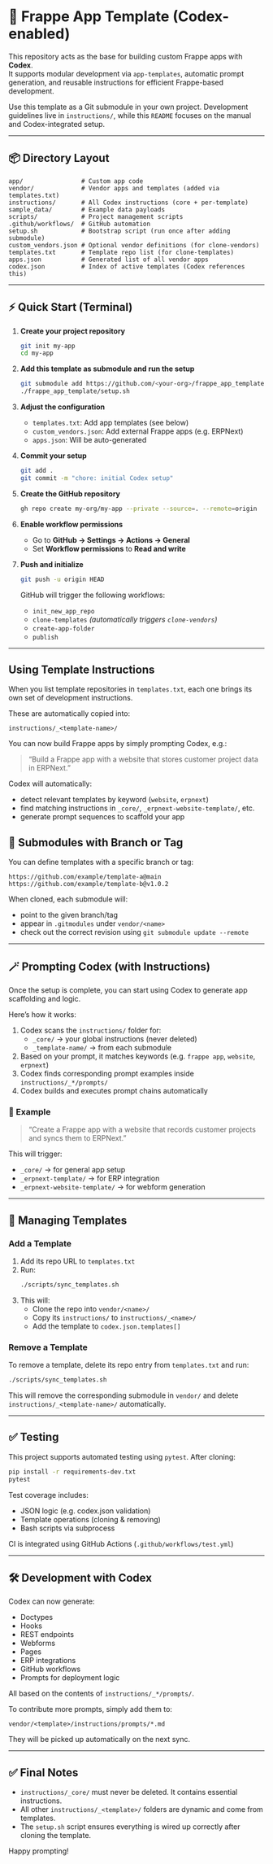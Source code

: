 # 🚀 Frappe App Template (Codex-enabled)

This repository acts as the base for building custom Frappe apps with **Codex**.  
It supports modular development via `app-templates`, automatic prompt generation, and reusable instructions for efficient Frappe-based development.

Use this template as a Git submodule in your own project. Development guidelines live in `instructions/`, while this `README` focuses on the manual and Codex-integrated setup.

---

## 📦 Directory Layout

```
app/                # Custom app code
vendor/             # Vendor apps and templates (added via templates.txt)
instructions/       # All Codex instructions (core + per-template)
sample_data/        # Example data payloads
scripts/            # Project management scripts
.github/workflows/  # GitHub automation
setup.sh            # Bootstrap script (run once after adding submodule)
custom_vendors.json # Optional vendor definitions (for clone-vendors)
templates.txt       # Template repo list (for clone-templates)
apps.json           # Generated list of all vendor apps
codex.json          # Index of active templates (Codex references this)
```

---

## ⚡ Quick Start (Terminal)

1. **Create your project repository**
   ```bash
   git init my-app
   cd my-app
   ```

2. **Add this template as submodule and run the setup**
   ```bash
   git submodule add https://github.com/<your-org>/frappe_app_template
   ./frappe_app_template/setup.sh
   ```

3. **Adjust the configuration**
   - `templates.txt`: Add app templates (see below)
   - `custom_vendors.json`: Add external Frappe apps (e.g. ERPNext)
   - `apps.json`: Will be auto-generated

4. **Commit your setup**
   ```bash
   git add .
   git commit -m "chore: initial Codex setup"
   ```

5. **Create the GitHub repository**
   ```bash
   gh repo create my-org/my-app --private --source=. --remote=origin
   ```

6. **Enable workflow permissions**
   - Go to **GitHub → Settings → Actions → General**
   - Set **Workflow permissions** to **Read and write**

7. **Push and initialize**
   ```bash
   git push -u origin HEAD
   ```

   GitHub will trigger the following workflows:
   - `init_new_app_repo`
   - `clone-templates` *(automatically triggers `clone-vendors`)*
   - `create-app-folder`
   - `publish`

---

## Using Template Instructions

When you list template repositories in `templates.txt`, each one brings its own set of development instructions.

These are automatically copied into:

```
instructions/_<template-name>/
```

You can now build Frappe apps by simply prompting Codex, e.g.:

> “Build a Frappe app with a website that stores customer project data in ERPNext.”

Codex will automatically:
- detect relevant templates by keyword (`website`, `erpnext`)
- find matching instructions in `_core/`, `_erpnext-website-template/`, etc.
- generate prompt sequences to scaffold your app

## 🔖 Submodules with Branch or Tag

You can define templates with a specific branch or tag:

```
https://github.com/example/template-a@main
https://github.com/example/template-b@v1.0.2
```

When cloned, each submodule will:
- point to the given branch/tag
- appear in `.gitmodules` under `vendor/<name>`
- check out the correct revision using `git submodule update --remote`

---

## 🪄 Prompting Codex (with Instructions)

Once the setup is complete, you can start using Codex to generate app scaffolding and logic.

Here’s how it works:

1. Codex scans the `instructions/` folder for:
   - `_core/` → your global instructions (never deleted)
   - `_template-name/` → from each submodule
2. Based on your prompt, it matches keywords (e.g. `frappe app`, `website`, `erpnext`)
3. Codex finds corresponding prompt examples inside `instructions/_*/prompts/`
4. Codex builds and executes prompt chains automatically

### 💬 Example

> “Create a Frappe app with a website that records customer projects and syncs them to ERPNext.”

This will trigger:
- `_core/` → for general app setup
- `_erpnext-template/` → for ERP integration
- `_erpnext-website-template/` → for webform generation

---

## 🔁 Managing Templates

### Add a Template

1. Add its repo URL to `templates.txt`
2. Run:
   ```bash
   ./scripts/sync_templates.sh
   ```
3. This will:
   - Clone the repo into `vendor/<name>/`
   - Copy its `instructions/` to `instructions/_<name>/`
   - Add the template to `codex.json.templates[]`

### Remove a Template

To remove a template, delete its repo entry from `templates.txt` and run:
```bash
./scripts/sync_templates.sh
```
This will remove the corresponding submodule in `vendor/` and delete
`instructions/_<template-name>/` automatically.

---

## ✅ Testing

This project supports automated testing using `pytest`. After cloning:

```bash
pip install -r requirements-dev.txt
pytest
```

Test coverage includes:
- JSON logic (e.g. codex.json validation)
- Template operations (cloning & removing)
- Bash scripts via subprocess

CI is integrated using GitHub Actions (`.github/workflows/test.yml`)

---

## 🛠️ Development with Codex

Codex can now generate:

- Doctypes
- Hooks
- REST endpoints
- Webforms
- Pages
- ERP integrations
- GitHub workflows
- Prompts for deployment logic

All based on the contents of `instructions/_*/prompts/`.

To contribute more prompts, simply add them to:
```
vendor/<template>/instructions/prompts/*.md
```

They will be picked up automatically on the next sync.

---

## ✅ Final Notes

- `instructions/_core/` must never be deleted. It contains essential instructions.
- All other `instructions/_<template>/` folders are dynamic and come from templates.
- The `setup.sh` script ensures everything is wired up correctly after cloning the template.

Happy prompting!
